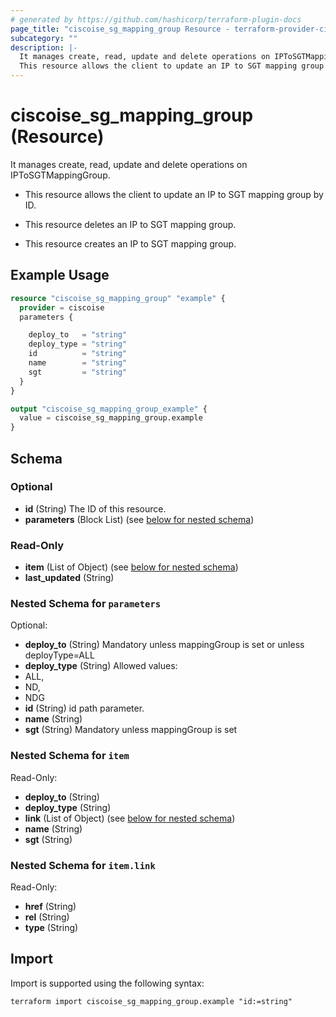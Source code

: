 ```yaml
---
# generated by https://github.com/hashicorp/terraform-plugin-docs
page_title: "ciscoise_sg_mapping_group Resource - terraform-provider-ciscoise"
subcategory: ""
description: |-
  It manages create, read, update and delete operations on IPToSGTMappingGroup.
  This resource allows the client to update an IP to SGT mapping group by ID.This resource deletes an IP to SGT mapping group.This resource creates an IP to SGT mapping group.
---
```


# ciscoise_sg_mapping_group (Resource)

It manages create, read, update and delete operations on IPToSGTMappingGroup.

- This resource allows the client to update an IP to SGT mapping group by ID.

- This resource deletes an IP to SGT mapping group.

- This resource creates an IP to SGT mapping group.

## Example Usage

```terraform
resource "ciscoise_sg_mapping_group" "example" {
  provider = ciscoise
  parameters {

    deploy_to   = "string"
    deploy_type = "string"
    id          = "string"
    name        = "string"
    sgt         = "string"
  }
}

output "ciscoise_sg_mapping_group_example" {
  value = ciscoise_sg_mapping_group.example
}
```

<!-- schema generated by tfplugindocs -->
## Schema

### Optional

- **id** (String) The ID of this resource.
- **parameters** (Block List) (see [below for nested schema](#nestedblock--parameters))

### Read-Only

- **item** (List of Object) (see [below for nested schema](#nestedatt--item))
- **last_updated** (String)

<a id="nestedblock--parameters"></a>
### Nested Schema for `parameters`

Optional:

- **deploy_to** (String) Mandatory unless mappingGroup is set or unless deployType=ALL
- **deploy_type** (String) Allowed values:
- ALL,
- ND,
- NDG
- **id** (String) id path parameter.
- **name** (String)
- **sgt** (String) Mandatory unless mappingGroup is set


<a id="nestedatt--item"></a>
### Nested Schema for `item`

Read-Only:

- **deploy_to** (String)
- **deploy_type** (String)
- **link** (List of Object) (see [below for nested schema](#nestedobjatt--item--link))
- **name** (String)
- **sgt** (String)

<a id="nestedobjatt--item--link"></a>
### Nested Schema for `item.link`

Read-Only:

- **href** (String)
- **rel** (String)
- **type** (String)

## Import

Import is supported using the following syntax:

```shell
terraform import ciscoise_sg_mapping_group.example "id:=string"
```

